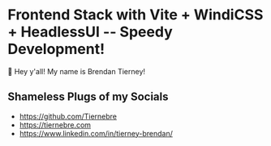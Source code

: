 # Frontend Stack with Vite + WindiCSS + HeadlessUI -- Speedy Development!

👋 Hey y'all! My name is Brendan Tierney!

## Shameless Plugs of my Socials

- https://github.com/Tiernebre
- https://tiernebre.com
- https://www.linkedin.com/in/tierney-brendan/
